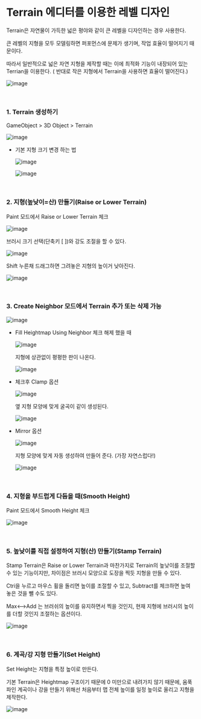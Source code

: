 # Terrain 에디터를 이용한 레벨 디자인

Terrain은 자연물이 가득한 넓은 평야와 같이 큰 레벨을 디자인하는 경우 사용한다.

큰 레벨의 지형을 모두 모델링하면 퍼포먼스에 문제가 생기며, 작업 효율이 떨어지기 때문이다.

따라서 일반적으로 넓은 자연 지형을 제작할 때는 이에 최적화 기능이 내장되어 있는 Terrian을 이용한다. ( 반대로 작은 지형에서 Terrain을 사용하면 효율이 떨어진다.)

![image](https://github.com/SShinMJ/TIL/assets/82142527/0caab39e-2cd7-4f96-8825-82728a6c3c82)

<br>

### 1. Terrain 생성하기
  
  GameObject > 3D Object > Terrain
  
  ![image](https://github.com/SShinMJ/TIL/assets/82142527/b39c6b02-f24d-4632-bf4a-d2a538d6f910)
   
   - 기본 지형 크기 변경 하는 법
     
     ![image](https://github.com/SShinMJ/TIL/assets/82142527/0c6a813b-fc1c-4bda-b54e-2be4ab79b948)

     ![image](https://github.com/SShinMJ/TIL/assets/82142527/a7a91f78-996a-4792-b9bb-9dbdacc5ed06)

<br>

### 2. 지형(높낮이=산) 만들기(Raise or Lower Terrain)

Paint 모드에서 Raise or Lower Terrain 체크

![image](https://github.com/SShinMJ/TIL/assets/82142527/33dd9115-d1f3-4113-8ec7-0c0bc8459f6a)

브러시 크기 선택(단축키 [ ])와 강도 조절을 할 수 있다.

![image](https://github.com/SShinMJ/TIL/assets/82142527/421acc83-ebc5-4c1f-9b76-ad85c8a1dd0e)

Shift 누른채 드래그하면 그려놓은 지형의 높이거 낮아진다.

![image](https://github.com/SShinMJ/TIL/assets/82142527/65032b06-80e8-4764-b6c1-e04336215667)

<br>

### 3. Create Neighbor 모드에서 Terrain 추가 또는 삭제 가능

![image](https://github.com/SShinMJ/TIL/assets/82142527/d4567004-1977-4592-8c08-220fb857165a)

- Fill Heightmap Using Neighbor 체크 해제 했을 때

  ![image](https://github.com/SShinMJ/TIL/assets/82142527/3a80a190-e585-43dc-be5f-6ead09d22a0c)

  지형에 상관없이 평평한 판이 나온다.

  ![image](https://github.com/SShinMJ/TIL/assets/82142527/72f42aa1-9ef2-4603-98fb-edf413aea665)

- 체크후 Clamp 옵션

  ![image](https://github.com/SShinMJ/TIL/assets/82142527/0f504497-26a3-41b2-a6cb-7ec105042555)

  옆 지형 모양에 맞게 굴곡이 같이 생성된다.

  ![image](https://github.com/SShinMJ/TIL/assets/82142527/4d44315f-ddba-4a93-9a59-16eacf8fc824)

- Mirror 옵션

  ![image](https://github.com/SShinMJ/TIL/assets/82142527/ffe95fb8-4067-4414-b014-0239b7028f1f)

  지형 모양에 맞게 자동 생성하여 만들어 준다. (가장 자연스럽다!)

  ![image](https://github.com/SShinMJ/TIL/assets/82142527/9b3a7c1f-3bbe-415d-8a84-ff67b2b22181)

<br>

### 4. 지형을 부드럽게 다듬을 때(Smooth Height)

Paint 모드에서 Smooth Height 체크

![image](https://github.com/SShinMJ/TIL/assets/82142527/76630082-2764-4a3d-8843-aeb2beb5cc37)

<br>

### 5. 높낮이를 직접 설정하여 지형(산) 만들기(Stamp Terrain)

Stamp Terrain은 Raise or Lower Terrain과 마찬가지로 Terrain의 높낮이를 조절할 수 있는 기능이지만, 차이점은 브러시 모양으로 도장을 찍듯 지형을 만들 수 있다.

Ctri을 누르고 마우스 휠을 돌리면 높이를 조절할 수 있고, Subtract를 체크하면 높여 놓은 것을 뺄 수도 있다.

Max<-->Add 는 브러쉬의 높이를 유지하면서 찍을 것인지, 현재 지형에 브러시의 높이를 더할 것인지 조절하는 옵션이다.

![image](https://github.com/SShinMJ/TIL/assets/82142527/b970f043-375b-441e-b12b-d4926ddaa9c0)

<br>

### 6. 계곡/강 지형 만들기(Set Height)

Set Height는 지형을 특정 높이로 만든다.

기본 Terrain은 Heightmap 구조이기 때문에 0 미만으로 내려가지 않기 때문에, 움푹 파인 계곡이나 강을 만들기 위해선 처음부터 맵 전체 높이를 일정 높이로 올리고 지형을 제작한다.

![image](https://github.com/SShinMJ/TIL/assets/82142527/0c365cf1-db2d-49f0-a9b9-c3143b299fea)

